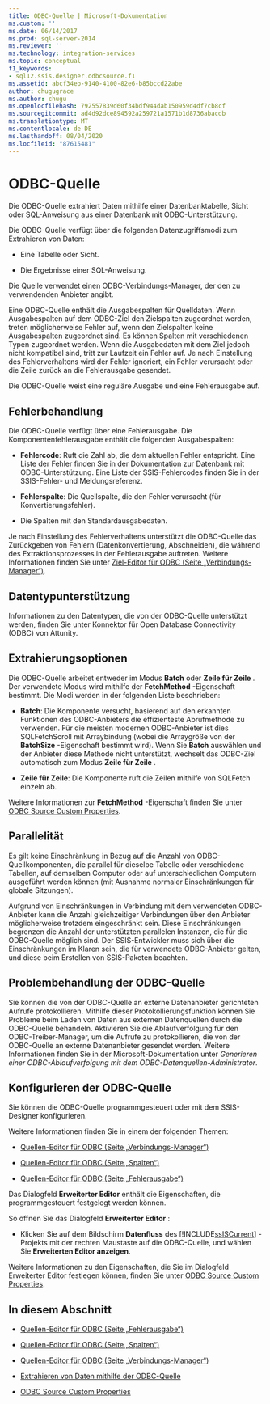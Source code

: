 ```yaml
---
title: ODBC-Quelle | Microsoft-Dokumentation
ms.custom: ''
ms.date: 06/14/2017
ms.prod: sql-server-2014
ms.reviewer: ''
ms.technology: integration-services
ms.topic: conceptual
f1_keywords:
- sql12.ssis.designer.odbcsource.f1
ms.assetid: abcf34eb-9140-4100-82e6-b85bccd22abe
author: chugugrace
ms.author: chugu
ms.openlocfilehash: 792557839d60f34bdf944dab150959d4df7cb8cf
ms.sourcegitcommit: ad4d92dce894592a259721a1571b1d8736abacdb
ms.translationtype: MT
ms.contentlocale: de-DE
ms.lasthandoff: 08/04/2020
ms.locfileid: "87615481"
---
```

# <a name="odbc-source"></a>ODBC-Quelle
  Die ODBC-Quelle extrahiert Daten mithilfe einer Datenbanktabelle, Sicht oder SQL-Anweisung aus einer Datenbank mit ODBC-Unterstützung.  
  
 Die ODBC-Quelle verfügt über die folgenden Datenzugriffsmodi zum Extrahieren von Daten:  
  
-   Eine Tabelle oder Sicht.  
  
-   Die Ergebnisse einer SQL-Anweisung.  
  
 Die Quelle verwendet einen ODBC-Verbindungs-Manager, der den zu verwendenden Anbieter angibt.  
  
 Eine ODBC-Quelle enthält die Ausgabespalten für Quelldaten. Wenn Ausgabespalten auf dem ODBC-Ziel den Zielspalten zugeordnet werden, treten möglicherweise Fehler auf, wenn den Zielspalten keine Ausgabespalten zugeordnet sind. Es können Spalten mit verschiedenen Typen zugeordnet werden. Wenn die Ausgabedaten mit dem Ziel jedoch nicht kompatibel sind, tritt zur Laufzeit ein Fehler auf. Je nach Einstellung des Fehlerverhaltens wird der Fehler ignoriert, ein Fehler verursacht oder die Zeile zurück an die Fehlerausgabe gesendet.  
  
 Die ODBC-Quelle weist eine reguläre Ausgabe und eine Fehlerausgabe auf.  
  
## <a name="error-handling"></a>Fehlerbehandlung  
 Die ODBC-Quelle verfügt über eine Fehlerausgabe. Die Komponentenfehlerausgabe enthält die folgenden Ausgabespalten:  
  
-   **Fehlercode**: Ruft die Zahl ab, die dem aktuellen Fehler entspricht. Eine Liste der Fehler finden Sie in der Dokumentation zur Datenbank mit ODBC-Unterstützung. Eine Liste der SSIS-Fehlercodes finden Sie in der SSIS-Fehler- und Meldungsreferenz.  
  
-   **Fehlerspalte**: Die Quellspalte, die den Fehler verursacht (für Konvertierungsfehler).  
  
-   Die Spalten mit den Standardausgabedaten.  
  
 Je nach Einstellung des Fehlerverhaltens unterstützt die ODBC-Quelle das Zurückgeben von Fehlern (Datenkonvertierung, Abschneiden), die während des Extraktionsprozesses in der Fehlerausgabe auftreten. Weitere Informationen finden Sie unter [Ziel-Editor für ODBC &#40;Seite „Verbindungs-Manager“&#41;](../odbc-destination-editor-connection-manager-page.md).  
  
## <a name="data-type-support"></a>Datentypunterstützung  
 Informationen zu den Datentypen, die von der ODBC-Quelle unterstützt werden, finden Sie unter Konnektor für Open Database Connectivity (ODBC) von Attunity.  
  
## <a name="extract-options"></a>Extrahierungsoptionen  
 Die ODBC-Quelle arbeitet entweder im Modus **Batch** oder **Zeile für Zeile** . Der verwendete Modus wird mithilfe der **FetchMethod** -Eigenschaft bestimmt. Die Modi werden in der folgenden Liste beschrieben:  
  
-   **Batch**: Die Komponente versucht, basierend auf den erkannten Funktionen des ODBC-Anbieters die effizienteste Abrufmethode zu verwenden. Für die meisten modernen ODBC-Anbieter ist dies SQLFetchScroll mit Arraybindung (wobei die Arraygröße von der **BatchSize** -Eigenschaft bestimmt wird). Wenn Sie **Batch** auswählen und der Anbieter diese Methode nicht unterstützt, wechselt das ODBC-Ziel automatisch zum Modus **Zeile für Zeile** .  
  
-   **Zeile für Zeile**: Die Komponente ruft die Zeilen mithilfe von SQLFetch einzeln ab.  
  
 Weitere Informationen zur **FetchMethod** -Eigenschaft finden Sie unter [ODBC Source Custom Properties](odbc-source-custom-properties.md).  
  
## <a name="parallelism"></a>Parallelität  
 Es gilt keine Einschränkung in Bezug auf die Anzahl von ODBC-Quellkomponenten, die parallel für dieselbe Tabelle oder verschiedene Tabellen, auf demselben Computer oder auf unterschiedlichen Computern ausgeführt werden können (mit Ausnahme normaler Einschränkungen für globale Sitzungen).  
  
 Aufgrund von Einschränkungen in Verbindung mit dem verwendeten ODBC-Anbieter kann die Anzahl gleichzeitiger Verbindungen über den Anbieter möglicherweise trotzdem eingeschränkt sein. Diese Einschränkungen begrenzen die Anzahl der unterstützten parallelen Instanzen, die für die ODBC-Quelle möglich sind. Der SSIS-Entwickler muss sich über die Einschränkungen im Klaren sein, die für verwendete ODBC-Anbieter gelten, und diese beim Erstellen von SSIS-Paketen beachten.  
  
## <a name="troubleshooting-the-odbc-source"></a>Problembehandlung der ODBC-Quelle  
 Sie können die von der ODBC-Quelle an externe Datenanbieter gerichteten Aufrufe protokollieren. Mithilfe dieser Protokollierungsfunktion können Sie Probleme beim Laden von Daten aus externen Datenquellen durch die ODBC-Quelle behandeln. Aktivieren Sie die Ablaufverfolgung für den ODBC-Treiber-Manager, um die Aufrufe zu protokollieren, die von der ODBC-Quelle an externe Datenanbieter gesendet werden. Weitere Informationen finden Sie in der Microsoft-Dokumentation unter *Generieren einer ODBC-Ablaufverfolgung mit dem ODBC-Datenquellen-Administrator*.  
  
## <a name="configuring-the-odbc-source"></a>Konfigurieren der ODBC-Quelle  
 Sie können die ODBC-Quelle programmgesteuert oder mit dem SSIS-Designer konfigurieren.  
  
 Weitere Informationen finden Sie in einem der folgenden Themen:  
  
-   [Quellen-Editor für ODBC &#40;Seite „Verbindungs-Manager“&#41;](../odbc-source-editor-connection-manager-page.md)  
  
-   [Quellen-Editor für ODBC &#40;Seite „Spalten“&#41;](../odbc-source-editor-columns-page.md)  
  
-   [Quellen-Editor für ODBC &#40;Seite „Fehlerausgabe“&#41;](../odbc-source-editor-error-output-page.md)  
  
 Das Dialogfeld **Erweiterter Editor** enthält die Eigenschaften, die programmgesteuert festgelegt werden können.  
  
 So öffnen Sie das Dialogfeld **Erweiterter Editor** :  
  
-   Klicken Sie auf dem Bildschirm **Datenfluss** des [!INCLUDE[ssISCurrent](../../includes/ssiscurrent-md.md)] -Projekts mit der rechten Maustaste auf die ODBC-Quelle, und wählen Sie **Erweiterten Editor anzeigen**.  
  
 Weitere Informationen zu den Eigenschaften, die Sie im Dialogfeld Erweiterter Editor festlegen können, finden Sie unter [ODBC Source Custom Properties](odbc-source-custom-properties.md).  
  
## <a name="in-this-section"></a>In diesem Abschnitt  
  
-   [Quellen-Editor für ODBC &#40;Seite „Fehlerausgabe“&#41;](../odbc-source-editor-error-output-page.md)  
  
-   [Quellen-Editor für ODBC &#40;Seite „Spalten“&#41;](../odbc-source-editor-columns-page.md)  
  
-   [Quellen-Editor für ODBC &#40;Seite „Verbindungs-Manager“&#41;](../odbc-source-editor-connection-manager-page.md)  
  
-   [Extrahieren von Daten mithilfe der ODBC-Quelle](odbc-source.md)  
  
-   [ODBC Source Custom Properties](odbc-source-custom-properties.md)  
  
  
